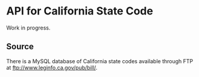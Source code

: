 # API for California State Code

Work in progress.

## Source

There is a MySQL database of California state codes available through FTP at ftp://www.leginfo.ca.gov/pub/bill/.
